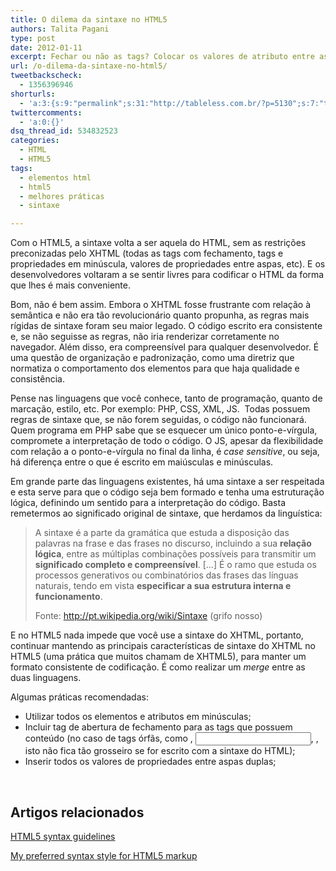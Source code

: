 ```yaml
---
title: O dilema da sintaxe no HTML5
authors: Talita Pagani
type: post
date: 2012-01-11
excerpt: Fechar ou não as tags? Colocar os valores de atributo entre aspas? Estas escolhas nem sempre podem ser uma questão de gosto.
url: /o-dilema-da-sintaxe-no-html5/
tweetbackscheck:
  - 1356396946
shorturls:
  - 'a:3:{s:9:"permalink";s:31:"http://tableless.com.br/?p=5130";s:7:"tinyurl";s:26:"http://tinyurl.com/7pfyan7";s:4:"isgd";s:19:"http://is.gd/QeyzS7";}'
twittercomments:
  - 'a:0:{}'
dsq_thread_id: 534832523
categories:
  - HTML
  - HTML5
tags:
  - elementos html
  - html5
  - melhores práticas
  - sintaxe

---
```

Com o HTML5, a sintaxe volta a ser aquela do HTML, sem as restrições preconizadas pelo XHTML (todas as tags com fechamento, tags e propriedades em minúscula, valores de propriedades entre aspas, etc). E os desenvolvedores voltaram a se sentir livres para codificar o HTML da forma que lhes é mais conveniente.

Bom, não é bem assim. Embora o XHTML fosse frustrante com relação à semântica e não era tão revolucionário quanto propunha, as regras mais rígidas de sintaxe foram seu maior legado. O código escrito era consistente e, se não seguisse as regras, não iria renderizar corretamente no navegador. Além disso, era compreensível para qualquer desenvolvedor. É uma questão de organização e padronização, como uma diretriz que normatiza o comportamento dos elementos para que haja qualidade e consistência.

Pense nas linguagens que você conhece, tanto de programação, quanto de marcação, estilo, etc. Por exemplo: PHP, CSS, XML, JS.  Todas possuem regras de sintaxe que, se não forem seguidas, o código não funcionará. Quem programa em PHP sabe que se esquecer um único ponto-e-vírgula, compromete a interpretação de todo o código. O JS, apesar da flexibilidade com relação a o ponto-e-vírgula no final da linha, é _case sensitive_, ou seja, há diferença entre o que é escrito em maiúsculas e minúsculas.

Em grande parte das linguagens existentes, há uma sintaxe a ser respeitada e esta serve para que o código seja bem formado e tenha uma estruturação lógica, definindo um sentido para a interpretação do código. Basta remetermos ao significado original de sintaxe, que herdamos da linguística:

> A sintaxe é a parte da gramática que estuda a disposição das palavras na frase e das frases no discurso, incluindo a sua **relação lógica**, entre as múltiplas combinações possíveis para transmitir um **significado completo e compreensível**. [&#8230;] É o ramo que estuda os processos generativos ou combinatórios das frases das línguas naturais, tendo em vista **especificar a sua estrutura interna e funcionamento**.
> 
> Fonte: <http://pt.wikipedia.org/wiki/Sintaxe> (grifo nosso)

E no HTML5 nada impede que você use a sintaxe do XHTML, portanto, continuar mantendo as principais características de sintaxe do XHTML no HTML5 (uma prática que muitos chamam de XHTML5), para manter um formato consistente de codificação. É como realizar um _merge_ entre as duas linguagens.

Algumas práticas recomendadas:

  * Utilizar todos os elementos e atributos em minúsculas;
  * Incluir tag de abertura de fechamento para as tags que possuem conteúdo (no caso de tags órfãs, como <img>, <input>, <meta>, isto não fica tão grosseiro se for escrito com a sintaxe do HTML);
  * Inserir todos os valores de propriedades entre aspas duplas;

&nbsp;

## Artigos relacionados

[HTML5 syntax guidelines][1]

[My preferred syntax style for HTML5 markup][2]

 [1]: http://www.456bereastreet.com/archive/201011/html5_syntax_guidelines/
 [2]: http://www.impressivewebs.com/html5-syntax-style/